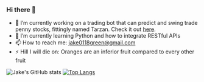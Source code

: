 ### Hi there 👋

- 🔭 I’m currently working on a trading bot that can predict and swing trade penny stocks, fittingly named Tarzan. Check it out [here](https://github.com/greenmachine112/tarzan).
- 🌱 I’m currently learning Python and how to integrate RESTful APIs
- 📫 How to reach me: [jake0118green@gmail.com](mailto:jake0118green@gmail.com)
- ⚡ Hill I will die on: Oranges are an inferior fruit compared to every other fruit

![Jake's GitHub stats](https://github-readme-stats.vercel.app/api?username=greenmachine112&theme=shadow_red&show_icons=true)
[![Top Langs](https://github-readme-stats.vercel.app/api/top-langs/?username=greenmachine112&layout=donut-vertical&theme=shadow_red)](https://github.com/greenmachine112/github-readme-stats)
